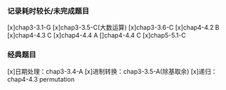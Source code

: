 ### 记录耗时较长/未完成题目
[x]chap3-3.1-G
[x]chap3-3.5-C(大数运算)
[x]chap3-3.6-C
[x]chap4-4.2 B
[x]chap4-4.3 C
[x]chap4-4.4 A
[]chap4-4.4 C
[x]chap5-5.1-C

### 经典题目
[x]日期处理：chap3-3.4-A
[x]进制转换：chap3-3.5-A(除基取余)
[x]递归：chap4-4.3 permutation